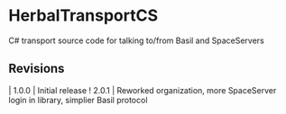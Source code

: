 # HerbalTransportCS
C# transport source code for talking to/from Basil and SpaceServers

## Revisions

| 1.0.0 | Initial release
! 2.0.1 | Reworked organization, more SpaceServer login in library, simplier Basil protocol
